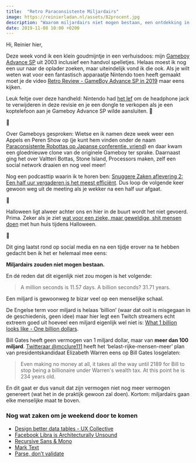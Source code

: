 ```yaml
---
title:  "Retro Paraconsistente Miljardairs"
image: https://reinierladan.nl/assets/82procent.jpg
description: "Waarom miljardairs niet mogen bestaan, een ontdekking in een verhuisdoos en een uit de hand gelopen Halloweenhuis"
date: 2019-11-08 10:00 +0200
---
```


Hi, Reinier hier,

Deze week vond ik een klein goudmijntje in een verhuisdoos: mijn [Gameboy Advance SP](https://en.wikipedia.org/wiki/Game_Boy_Advance_SP) uit 2003 inclusief een handvol spelletjes. Helaas moest ik nog een uur naar de oplader zoeken, maar uiteindelijk vond ik die ook. Als je wilt weten wat voor een fantastisch apparaatje Nintendo toen heeft gemaakt moet je de video [Retro Review - GameBoy Advance SP in 2019](https://www.youtube.com/watch?v=rhZHA-A1Mnw) maar eens kijken.

Leuk feitje over deze handheld: Nintendo had [het lef](https://www.theverge.com/2016/9/7/12838024/apple-iphone-7-plus-headphone-jack-removal-courage) om de headphone jack te verwijderen in deze revisie en je een dongle te verkopen als je een koptelefoon aan je Gameboy Advance SP wilde aansluiten. 🤔

🤖

Over Gameboys gesproken: Wietse en ik namen deze week weer een Appels en Peren Show op (je kunt hem vinden onder de naam [Paraconsistente Robottas op Japanse conferentie, vriend](https://www.appelsenperenshow.nl/172)) en daar kwam een gloednieuwe clone van de originele Gameboy ter sprake. Daarnaast ging het over Valtteri Bottas, Stone Island, Processors maken, zelf een social network draaien en nog veel meer!

Nog een podcasttip waarin ik te horen ben: [Snuggere Zaken aflevering 2: Een half uur vergaderen is het meest efficiënt](https://www.snuggerezaken.nl/2). Dus loop de volgende keer gewoon weg uit de meeting als je wekker na een half uur afgaat.

🎃

Halloween ligt alweer achter ons en hier in de buurt wordt het niet gevoerd. Prima. Zeker als je ziet [wat voor een zieke, maar geweldige, shit mensen doen](https://www.youtube.com/watch?v=Zy6K4I5DoN8) met hun huis tijdens Halloween.

🤑

Dit ging laatst rond op social media en na een tijdje erover na te hebben gedacht ben ik het er helemaal mee eens:

**Miljardairs zouden niet mogen bestaan.**

En dé reden dat dit eigenlijk niet zou mogen is het volgende:

> A million seconds is 11.57 days. A billion seconds? 31.71 years.

Een miljard is gewoonweg _te_ bizar veel op een menselijke schaal.

De Engelse term voor miljard is helaas ‘billion’ (waar dat ooit is misgegaan in de geschiedenis, geen idee) maar hier legt een Twitch streamers echt extreem goed uit hoeveel een miljard eigenlijk wel niet is: [What 1 billion looks like - One billion dollars](https://www.youtube.com/watch?time_continue=1&v=0J6BQDKiYyM).

Bill Gates heeft geen vermogen van 1 miljard dollar, maar van **meer dan 100 miljard**. [Twitteraar @mcclure111](https://mobile.twitter.com/mcclure111/status/1192337194112999425) heeft het ‘belast-rijke-mensen-meer’ plan van presidentskandidaat Elizabeth Warren eens op Bill Gates losgelaten:

> Even making no money at all, it takes all the way until 2189 for Bill to stop being a billionaire under Warren's wealth tax. At this point he is 234 years old.

En dit gaat er dus vanuit dat zijn vermogen niet nog meer vermogen genereert (wat het in de praktijk gewoon zal doen). Kortom: miljardairs gaan elke menselijke maat te boven.

### Nog wat zaken om je weekend door te komen

- [Design better data tables - UX Collective](https://uxdesign.cc/design-better-data-tables-4ecc99d23356)
- [Facebook Libra is Architecturally Unsound](http://www.stephendiehl.com/posts/libra.html)
- [Recursive Sans & Mono](https://www.recursive.design/)
- [Mark Text](https://marktext.app/)
- [Parse, don’t validate](https://lexi-lambda.github.io/blog/2019/11/05/parse-don-t-validate/)
